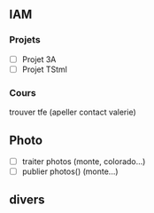 ## IAM
### Projets

- [ ] Projet 3A
- [ ] Projet TStml

### Cours 
trouver tfe (apeller contact valerie)

## Photo
- [ ] traiter photos (monte, colorado...)
- [ ] publier photos() (monte...)

## divers

